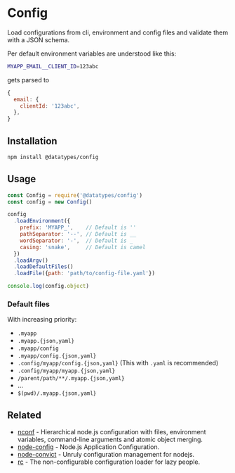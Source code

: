 # Config

Load configurations from cli, environment and config files
and validate them with a JSON schema.

Per default environment variables are understood like this:

```sh
MYAPP_EMAIL__CLIENT_ID=123abc
```

gets parsed to

```js
{
  email: {
    clientId: '123abc',
  },
}
```


## Installation

```sh
npm install @datatypes/config
```


## Usage

```js
const Config = require('@datatypes/config')
const config = new Config()

config
  .loadEnvironment({
    prefix: 'MYAPP_',    // Default is ''
    pathSeparator: '--', // Default is __
    wordSeparator: '-',  // Default is _
    casing: 'snake',     // Default is camel
  })
  .loadArgv()
  .loadDefaultFiles()
  .loadFile({path: 'path/to/config-file.yaml'})

console.log(config.object)
```


### Default files

With increasing priority:

- `.myapp`
- `.myapp.{json,yaml}`
- `.myapp/config`
- `.myapp/config.{json,yaml}`
- `.config/myapp/config.{json,yaml}` (This with `.yaml` is recommended)
- `.config/myapp/myapp.{json,yaml}`
- `/parent/path/**/.myapp.{json,yaml}`
- …
- `$(pwd)/.myapp.{json,yaml}`


## Related

- [nconf] - Hierarchical node.js configuration with files,
  environment variables, command-line arguments and atomic object merging.
- [node-config] - Node.js Application Configuration.
- [node-convict] - Unruly configuration management for nodejs.
- [rc] - The non-configurable configuration loader for lazy people.

[nconf]: https://github.com/indexzero/nconf
[node-config]: https://github.com/lorenwest/node-config
[node-convict]: https://github.com/mozilla/node-convict
[rc]: https://github.com/dominictarr/rc
